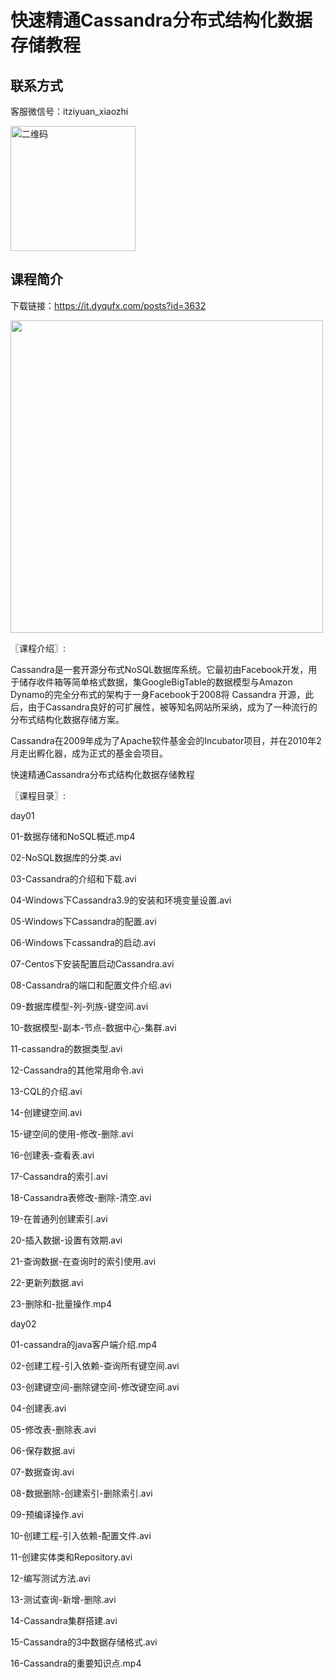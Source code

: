 # 快速精通Cassandra分布式结构化数据存储教程

## 联系方式

客服微信号：itziyuan_xiaozhi

<img src="https://ziyuanyun.oss-cn-guangzhou.aliyuncs.com/common/20240614073449/666b82192834a.jpg" width="200" height="200" alt="二维码">

## 课程简介

下载链接：https://it.dyqufx.com/posts?id=3632

<img src="https://ziyuanyun.oss-cn-guangzhou.aliyuncs.com/yun/20240515185241/664493f9c6a2f.jpg" width="500" alt="">

  〖课程介绍〗:

 Cassandra是一套开源分布式NoSQL数据库系统。它最初由Facebook开发，用于储存收件箱等简单格式数据，集GoogleBigTable的数据模型与Amazon Dynamo的完全分布式的架构于一身Facebook于2008将 Cassandra 开源，此后，由于Cassandra良好的可扩展性，被等知名网站所采纳，成为了一种流行的分布式结构化数据存储方案。

 Cassandra在2009年成为了Apache软件基金会的Incubator项目，并在2010年2月走出孵化器，成为正式的基金会项目。

 快速精通Cassandra分布式结构化数据存储教程



 〖课程目录〗:

  

 day01

 01-数据存储和NoSQL概述.mp4

 02-NoSQL数据库的分类.avi

 03-Cassandra的介绍和下载.avi

 04-Windows下Cassandra3.9的安装和环境变量设置.avi

 05-Windows下Cassandra的配置.avi

 06-Windows下cassandra的启动.avi

 07-Centos下安装配置启动Cassandra.avi

 08-Cassandra的端口和配置文件介绍.avi

 09-数据库模型-列-列族-键空间.avi

 10-数据模型-副本-节点-数据中心-集群.avi

 11-cassandra的数据类型.avi

 12-Cassandra的其他常用命令.avi

 13-CQL的介绍.avi

 14-创建键空间.avi

 15-键空间的使用-修改-删除.avi

 16-创建表-查看表.avi

 17-Cassandra的索引.avi

 18-Cassandra表修改-删除-清空.avi

 19-在普通列创建索引.avi

 20-插入数据-设置有效期.avi

 21-查询数据-在查询时的索引使用.avi

 22-更新列数据.avi

 23-删除和-批量操作.mp4

 day02

 01-cassandra的java客户端介绍.mp4

 02-创建工程-引入依赖-查询所有键空间.avi

 03-创建键空间-删除键空间-修改键空间.avi

 04-创建表.avi

 05-修改表-删除表.avi

 06-保存数据.avi

 07-数据查询.avi

 08-数据删除-创建索引-删除索引.avi

 09-预编译操作.avi

 10-创建工程-引入依赖-配置文件.avi

 11-创建实体类和Repository.avi

 12-编写测试方法.avi

 13-测试查询-新增-删除.avi

 14-Cassandra集群搭建.avi

 15-Cassandra的3中数据存储格式.avi

 16-Cassandra的重要知识点.mp4

  

  